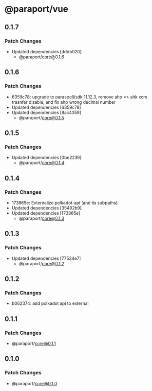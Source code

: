 # @paraport/vue

## 0.1.7

### Patch Changes

- Updated dependencies [dddb020]
  - @paraport/core@0.1.6

## 0.1.6

### Patch Changes

- 6359c78: upgrade to paraspell/sdk 11.12.3, remove ahp <> ahk xcm trasnfer disable, and fix ahp wrong decimal number
- Updated dependencies [6359c78]
- Updated dependencies [8ac4359]
  - @paraport/core@0.1.5

## 0.1.5

### Patch Changes

- Updated dependencies [0be2239]
  - @paraport/core@0.1.4

## 0.1.4

### Patch Changes

- 173865e: Externalize polkadot-api (and its subpaths)
- Updated dependencies [35492b9]
- Updated dependencies [173865e]
  - @paraport/core@0.1.3

## 0.1.3

### Patch Changes

- Updated dependencies [77534e7]
  - @paraport/core@0.1.2

## 0.1.2

### Patch Changes

- b062374: add polkadot api to external

## 0.1.1

### Patch Changes

- @paraport/core@0.1.1

## 0.1.0

### Patch Changes

- @paraport/core@0.1.0
